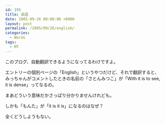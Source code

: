 ```yaml
---
id: 195
title: 英語
date: 2005-09-26 00:00:00 +0900
layout: post
permalink: /2005/09/26/english/
categories:
  - Words
tags:
  - MT
---
```

このブログ、自動翻訳できるようになってるわけですよ。
  
エントリーの個別ページの「English」というやつだけど、それで翻訳すると、みっちゃんがコメントしたときの名前の「さとんみつこ」が「With it is to see, it is dense」ってなるの。
  
まあどういう意味だかさっぱり分かりませんけれども。
  
しかも「もんた」が「it is it is」になるのはなぜ？

全くどうしようもない。
